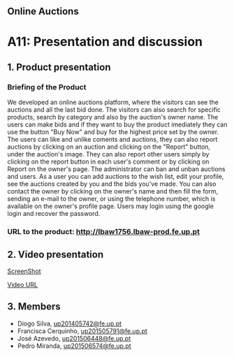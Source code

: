 ## Online Auctions

# A11: Presentation and discussion

## 1. Product presentation

### Briefing of the Product

We developed an online auctions platform, where the visitors can see the auctions and all the last bid done. The visitors can also search for specific products, search by category and also by the auction's owner name. The users can make bids and if they want to buy the product imediately they can use the button "Buy Now" and buy for the highest price set by the owner. The users can like and unlike coments and auctions, they can also report auctions by clicking on an auction and clicking on the "Report" button, under the auction's image. They can also report other users simply by clicking on the report button in each user's comment or by clicking on Report on the owner's page. The administrator can ban and unban auctions and users.
As a user you can add auctions to the wish list, edit your profile, see the auctions created by you and the bids you've made. You can also contact the owner by clicking on the owner's name and then fill the form, sending an e-mail to the owner, or using the telephone number, which is available on the owner's profile page. 
Users may login using the google login and recover the password.  

### URL to the product: http://lbaw1756.lbaw-prod.fe.up.pt

## 2. Video presentation

[ScreenShot](https://ibb.co/hGDpcd)

[Video URL](https://www.youtube.com/watch?v=jStGm9JXKyM&feature=youtu.be)


## 3. Members

- Diogo Silva, up201405742@fe.up.pt
- Francisca Cerquinho, up201505791@fe.up.pt
- José Azevedo, up201506448@fe.up.pt
- Pedro Miranda, up201506574@fe.up.pt

